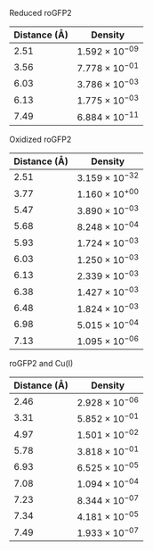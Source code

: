 Reduced roGFP2

| Distance (Å) | Density |
|-----------|-----------|
| 2.51 | $1.592 \times 10^{-09}$ |
| 3.56 | $7.778 \times 10^{-01}$ |
| 6.03 | $3.786 \times 10^{-03}$ |
| 6.13 | $1.775 \times 10^{-03}$ |
| 7.49 | $6.884 \times 10^{-11}$ |

Oxidized roGFP2

| Distance (Å) | Density |
|-----------|-----------|
| 2.51 | $3.159 \times 10^{-32}$ |
| 3.77 | $1.160 \times 10^{+00}$ |
| 5.47 | $3.890 \times 10^{-03}$ |
| 5.68 | $8.248 \times 10^{-04}$ |
| 5.93 | $1.724 \times 10^{-03}$ |
| 6.03 | $1.250 \times 10^{-03}$ |
| 6.13 | $2.339 \times 10^{-03}$ |
| 6.38 | $1.427 \times 10^{-03}$ |
| 6.48 | $1.824 \times 10^{-03}$ |
| 6.98 | $5.015 \times 10^{-04}$ |
| 7.13 | $1.095 \times 10^{-06}$ |

roGFP2 and Cu(I)

| Distance (Å) | Density |
|-----------|-----------|
| 2.46 | $2.928 \times 10^{-06}$ |
| 3.31 | $5.852 \times 10^{-01}$ |
| 4.97 | $1.501 \times 10^{-02}$ |
| 5.78 | $3.818 \times 10^{-01}$ |
| 6.93 | $6.525 \times 10^{-05}$ |
| 7.08 | $1.094 \times 10^{-04}$ |
| 7.23 | $8.344 \times 10^{-07}$ |
| 7.34 | $4.181 \times 10^{-05}$ |
| 7.49 | $1.933 \times 10^{-07}$ |
